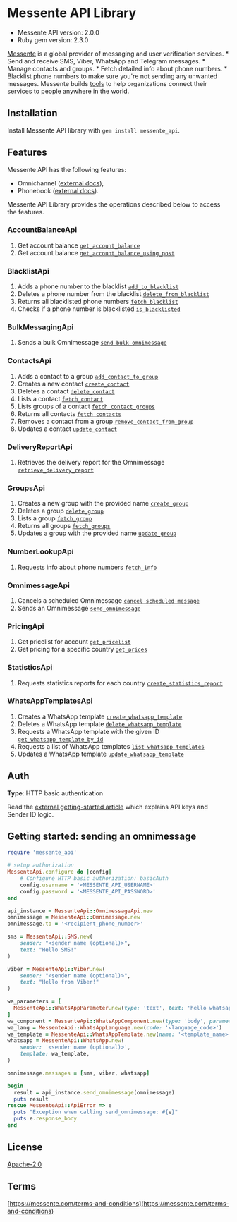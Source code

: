 # Messente API Library

- Messente API version: 2.0.0
- Ruby gem version: 2.3.0

[Messente](https://messente.com) is a global provider of messaging and user verification services.  * Send and receive SMS, Viber, WhatsApp and Telegram messages. * Manage contacts and groups. * Fetch detailed info about phone numbers. * Blacklist phone numbers to make sure you&#39;re not sending any unwanted messages.  Messente builds [tools](https://messente.com/documentation) to help organizations connect their services to people anywhere in the world.

## Installation

Install Messente API library with `gem install messente_api`.

## Features

Messente API has the following features:

- Omnichannel ([external docs](https://messente.com/documentation/omnichannel-api)),
- Phonebook ([external docs](https://messente.com/documentation/phonebook-api)).

Messente API Library provides the operations described below to access the features.

### AccountBalanceApi

1. Get account balance [`get_account_balance`](docs/AccountBalanceApi.md#get_account_balance)
1. Get account balance [`get_account_balance_using_post`](docs/AccountBalanceApi.md#get_account_balance_using_post)

### BlacklistApi

1. Adds a phone number to the blacklist [`add_to_blacklist`](docs/BlacklistApi.md#add_to_blacklist)
1. Deletes a phone number from the blacklist [`delete_from_blacklist`](docs/BlacklistApi.md#delete_from_blacklist)
1. Returns all blacklisted phone numbers [`fetch_blacklist`](docs/BlacklistApi.md#fetch_blacklist)
1. Checks if a phone number is blacklisted [`is_blacklisted`](docs/BlacklistApi.md#is_blacklisted)

### BulkMessagingApi

1. Sends a bulk Omnimessage [`send_bulk_omnimessage`](docs/BulkMessagingApi.md#send_bulk_omnimessage)

### ContactsApi

1. Adds a contact to a group [`add_contact_to_group`](docs/ContactsApi.md#add_contact_to_group)
1. Creates a new contact [`create_contact`](docs/ContactsApi.md#create_contact)
1. Deletes a contact [`delete_contact`](docs/ContactsApi.md#delete_contact)
1. Lists a contact [`fetch_contact`](docs/ContactsApi.md#fetch_contact)
1. Lists groups of a contact [`fetch_contact_groups`](docs/ContactsApi.md#fetch_contact_groups)
1. Returns all contacts [`fetch_contacts`](docs/ContactsApi.md#fetch_contacts)
1. Removes a contact from a group [`remove_contact_from_group`](docs/ContactsApi.md#remove_contact_from_group)
1. Updates a contact [`update_contact`](docs/ContactsApi.md#update_contact)

### DeliveryReportApi

1. Retrieves the delivery report for the Omnimessage [`retrieve_delivery_report`](docs/DeliveryReportApi.md#retrieve_delivery_report)

### GroupsApi

1. Creates a new group with the provided name [`create_group`](docs/GroupsApi.md#create_group)
1. Deletes a group [`delete_group`](docs/GroupsApi.md#delete_group)
1. Lists a group [`fetch_group`](docs/GroupsApi.md#fetch_group)
1. Returns all groups [`fetch_groups`](docs/GroupsApi.md#fetch_groups)
1. Updates a group with the provided name [`update_group`](docs/GroupsApi.md#update_group)

### NumberLookupApi

1. Requests info about phone numbers [`fetch_info`](docs/NumberLookupApi.md#fetch_info)

### OmnimessageApi

1. Cancels a scheduled Omnimessage [`cancel_scheduled_message`](docs/OmnimessageApi.md#cancel_scheduled_message)
1. Sends an Omnimessage [`send_omnimessage`](docs/OmnimessageApi.md#send_omnimessage)

### PricingApi

1. Get pricelist for account [`get_pricelist`](docs/PricingApi.md#get_pricelist)
1. Get pricing for a specific country [`get_prices`](docs/PricingApi.md#get_prices)

### StatisticsApi

1. Requests statistics reports for each country [`create_statistics_report`](docs/StatisticsApi.md#create_statistics_report)

### WhatsAppTemplatesApi

1. Creates a WhatsApp template [`create_whatsapp_template`](docs/WhatsAppTemplatesApi.md#create_whatsapp_template)
1. Deletes a WhatsApp template [`delete_whatsapp_template`](docs/WhatsAppTemplatesApi.md#delete_whatsapp_template)
1. Requests a WhatsApp template with the given ID [`get_whatsapp_template_by_id`](docs/WhatsAppTemplatesApi.md#get_whatsapp_template_by_id)
1. Requests a list of WhatsApp templates [`list_whatsapp_templates`](docs/WhatsAppTemplatesApi.md#list_whatsapp_templates)
1. Updates a WhatsApp template [`update_whatsapp_template`](docs/WhatsAppTemplatesApi.md#update_whatsapp_template)

## Auth

**Type**: HTTP basic authentication

Read the [external getting-started article](https://messente.com/documentation/getting-started) which explains API keys and Sender ID logic.

## Getting started: sending an omnimessage

```ruby
require 'messente_api'

# setup authorization
MessenteApi.configure do |config|
    # Configure HTTP basic authorization: basicAuth
    config.username = '<MESSENTE_API_USERNAME>'
    config.password = '<MESSENTE_API_PASSWORD>'
end

api_instance = MessenteApi::OmnimessageApi.new
omnimessage = MessenteApi::Omnimessage.new
omnimessage.to = '<recipient_phone_number>'

sms = MessenteApi::SMS.new(
    sender: "<sender name (optional)>",
    text: "Hello SMS!"
)

viber = MessenteApi::Viber.new(
    sender: "<sender name (optional)>",
    text: "Hello from Viber!"
)

wa_parameters = [
  MessenteApi::WhatsAppParameter.new(type: 'text', text: 'hello whatsapp'),
]
wa_component = MessenteApi::WhatsAppComponent.new(type: 'body', parameters: wa_parameters)
wa_lang = MessenteApi::WhatsAppLanguage.new(code: '<language_code>')
wa_template = MessenteApi::WhatsAppTemplate.new(name: '<template_name>', language: wa_lang, components: [wa_component])
whatsapp = MessenteApi::WhatsApp.new(
    sender: '<sender name (optional)>',
    template: wa_template,
)

omnimessage.messages = [sms, viber, whatsapp]

begin
  result = api_instance.send_omnimessage(omnimessage)
  puts result
rescue MessenteApi::ApiError => e
  puts "Exception when calling send_omnimessage: #{e}"
  puts e.response_body
end

```

## License

[Apache-2.0](http://www.apache.org/licenses/LICENSE-2.0.html)

## Terms

[https://messente.com/terms-and-conditions](https://messente.com/terms-and-conditions)
